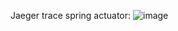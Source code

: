 Jaeger trace spring actuator:
![image](https://user-images.githubusercontent.com/50335583/135881704-d5e55b12-aee9-4064-a0b6-2f94aa3724e3.png)




